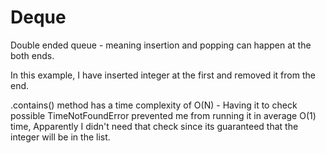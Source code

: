 # Deque

Double ended queue - meaning insertion and popping can happen at the both ends.

In this example, I have inserted integer at the first and removed it from the end.

.contains() method has a time complexity of O(N) - Having it to check possible TimeNotFoundError prevented me from running it in average O(1) time, Apparently I didn't need that check since its guaranteed that the integer will be in the list.